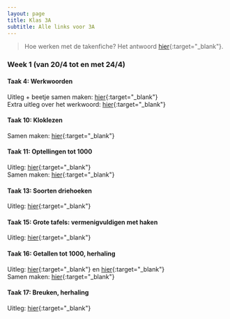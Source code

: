 ```yaml
---
layout: page
title: Klas 3A
subtitle: Alle links voor 3A
---
```

> Hoe werken met de takenfiche? Het antwoord [hier](https://www.loom.com/share/1d1dd13b5fa74721b959a3686669588f){:target="_blank"}.


### Week 1 (van 20/4 tot en met 24/4)

#### Taak 4: Werkwoorden
Uitleg + beetje samen maken: [hier](https://www.loom.com/share/bf26daf08e67429eab863d6557c51d1e){:target="_blank"}  
Extra uitleg over het werkwoord: [hier](https://www.xnapda.be/filmpjes/3de-leerjaar/werkwoord){:target="_blank"}

#### Taak 10: Kloklezen
Samen maken: [hier](https://www.loom.com/share/af9ed502ffe7465fb8531642bca5773f){:target="_blank"}  

#### Taak 11: Optellingen tot 1000
Uitleg: [hier](https://www.loom.com/share/2ce92f76bab749cda8e5e6536e174850){:target="_blank"}  
Samen maken: [hier](https://www.loom.com/share/4b301842b04c464abc3b542473799764){:target="_blank"}

#### Taak 13: Soorten driehoeken
Uitleg: [hier](https://www.loom.com/share/887caa04ab264420ace9125e1e7c8ac4){:target="_blank"}  

#### Taak 15: Grote tafels: vermenigvuldigen met haken
Uitleg: [hier](https://www.loom.com/share/f9ed59cfbdbb4c14b88093f88b49c466){:target="_blank"}  

#### Taak 16: Getallen tot 1000, herhaling
Uitleg: [hier](https://www.loom.com/share/284caad1af2140ee8ca40945dafa4464){:target="_blank"} en [hier](https://www.xnapda.be/filmpjes/3de-leerjaar/de-tekens-en){:target="_blank"}   
Samen maken: [hier](https://www.loom.com/share/31014ddbcaa340ada202d0625c41f7ca){:target="_blank"}

#### Taak 17: Breuken, herhaling
Uitleg: [hier](https://www.loom.com/share/3811eb0002fc422f9124e3f9a5c24c04){:target="_blank"}  
